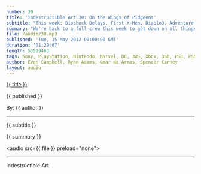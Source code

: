 ```yaml
---
number: 30
title: 'Indestructible Art 30: On the Wings of Pidgeons'
subtitle: "This week: Bioshock Delays. First X-Men. Diablo3. Adventure Time 3DS. Green Arrow on TV. New 3DS this year? Batman Court of Owls. Fullbright's Gone Home. Thanos dissected. MINECRAFT. Book and Game Mini-Reviews. 'Listener' Question."
summary: "We're back to a full crew this week to get down on all things Comics and Video Games. Bioshock Infinite is getting pushed to next year and Omar and Ryan are pretty bummed. Marvel teases The First X-Men. Diablo 3 is coming out this week and it sounds like the crew is pretty excited to play it. Adventure Time the video game! Its going to be awesome.  No question there. Omar and Ryan don't agree with Evan that there will be a new 3DS this year. Omar is excited for Fullbright's upcoming game Gone Home. Ryan and Spencer review some new book they got this week.  Evan and Omar chat about Minecraft and Starhawk, and Ryan makes up a 'Listener' question that causes some debate amongst the crew."
file: /audio/30.mp3
published: 'Tue, 15 May 2012 00:00:00 GMT'
duration: '01:29:07'
length: 53529463
tags: Sony, PlayStation, Nintendo, Marvel, DC, 3DS, Xbox, 360, PS3, PSN, XBLA, Video Games, Comics, Games, Indestructible Art, Avengers, Bioshock, Adventure TIme, Xmen, Diablo 3, Green Arrow, Night of Owls, FullBright, Thanos, Minecraft, Dan the Unharmable
author: Evan Campbell, Ryan Adams, Omar de Armas, Spencer Carney
layout: audio
---
```


<a href="../episodes/{{ number }}.html" class='postTitleLink'><p class='postTitle'>{{ title }}</p></a>
<p class='postPublished'>{{ published }}</p>
<p class='postAuthor'>By: {{ author }}</p>
<hr>
{{ subtitle }}  
  
{{ summary }}  

<audio src={{ file }} preload="none"></audio>

- - -
Indestructible Art
